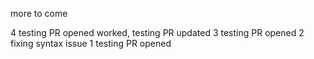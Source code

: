more to come

4 testing PR opened worked, testing PR updated
3 testing PR opened
2 fixing syntax issue
1 testing PR opened
